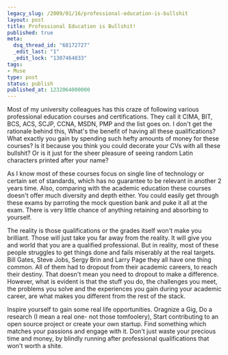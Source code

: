 ```yaml
---
legacy_slug: /2009/01/16/professional-education-is-bullshit
layout: post
title: Professional Education is Bullshit!
published: true
meta:
  dsq_thread_id: "68172727"
  _edit_last: "1"
  _edit_lock: "1307464833"
tags:
- Muse
type: post
status: publish
published_at: 1232064000000
---
```

Most of my university colleagues has this craze of following various professional education courses and certifications. They call it CIMA, BIT, BCS, ACS, SCJP, CCNA, MSDN, PMP and the list goes on. I don't get the rationale behind this, What's the benefit of having all these qualifications? What exactly you gain by spending such hefty amounts of money for these courses? Is it because you think you could decorate your CVs with all these bullshit? Or is it just for the sheer pleasure of seeing random Latin characters printed after your name?

As I know most of these courses focus on single line of technology or certain set of standards, which has no guarantee to be relevant in another 2 years time. Also, comparing with the academic education these courses doesn't offer much diversity and depth either. You could easily get through these exams by parroting the mock question bank and puke it all at the exam. There is very little chance of anything retaining and absorbing to yourself.

The reality is those qualifications or the grades itself won't make you brilliant. Those will just take you far away from the reality. It will give you and world that you are a qualified professional. But in reality, most of these people struggles to get things done and fails miserably at the real targets. Bill Gates, Steve Jobs, Sergy Brin and Larry Page they all have one thing common. All of them had to dropout from their academic careers, to reach their destiny. That doesn't mean you need to dropout to make a difference. However, what is evident is that the stuff you do, the challenges you meet, the problems you solve and the experiences you gain during your academic career, are what makes you different from the rest of the stack.

Inspire yourself to gain some real life opportunities. Oragnize a Gig, Do a research (I mean a real one- not those tomfoolery), Start contributing to an open source project or create your own startup. Find something which matches your passions and engage with it. Don't just waste your precious time and money, by blindly running after professional qualifications that won't worth a shite.
